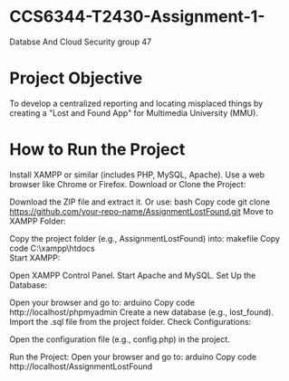 # CCS6344-T2430-Assignment-1- 
Databse And Cloud Security
group 47 

# Project Objective

To develop a centralized reporting and locating misplaced things by creating a "Lost and Found App" for Multimedia University (MMU).

# How to Run the Project

Install XAMPP or similar (includes PHP, MySQL, Apache).
Use a web browser like Chrome or Firefox.
Download or Clone the Project:

Download the ZIP file and extract it.
Or use:
bash
Copy code
git clone https://github.com/your-repo-name/AssignmentLostFound.git
Move to XAMPP Folder:

Copy the project folder (e.g., AssignmentLostFound) into:
makefile
Copy code
C:\xampp\htdocs\
Start XAMPP:

Open XAMPP Control Panel.
Start Apache and MySQL.
Set Up the Database:

Open your browser and go to:
arduino
Copy code
http://localhost/phpmyadmin
Create a new database (e.g., lost_found).
Import the .sql file from the project folder.
Check Configurations:

Open the configuration file (e.g., config.php) in the project.

Run the Project:
Open your browser and go to:
arduino
Copy code
http://localhost/AssignmentLostFound
